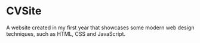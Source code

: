 # CVSite

A website created in my first year that showcases some modern web design techniques, such as HTML, CSS and JavaScript. 
